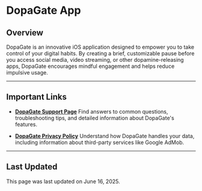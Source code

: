 # DopaGate App

## Overview

DopaGate is an innovative iOS application designed to empower you to take control of your digital habits. By creating a brief, customizable pause before you access social media, video streaming, or other dopamine-releasing apps, DopaGate encourages mindful engagement and helps reduce impulsive usage.

---

## Important Links

* **[DopaGate Support Page](https://laplamon.github.io/support/dopagate/support.md)**
    Find answers to common questions, troubleshooting tips, and detailed information about DopaGate's features.

* **[DopaGate Privacy Policy](https://laplamon.github.io/support/dopagate/privacy-policy.md)**
    Understand how DopaGate handles your data, including information about third-party services like Google AdMob.

---

## Last Updated

This page was last updated on June 16, 2025.
